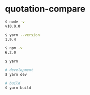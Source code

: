 # quotation-compare

```sh
$ node -v
v10.9.0

$ yarn --version
1.9.4

$ npm -v
6.2.0
```

```sh
$ yarn

# development
$ yarn dev

# build
$ yarn build
```

